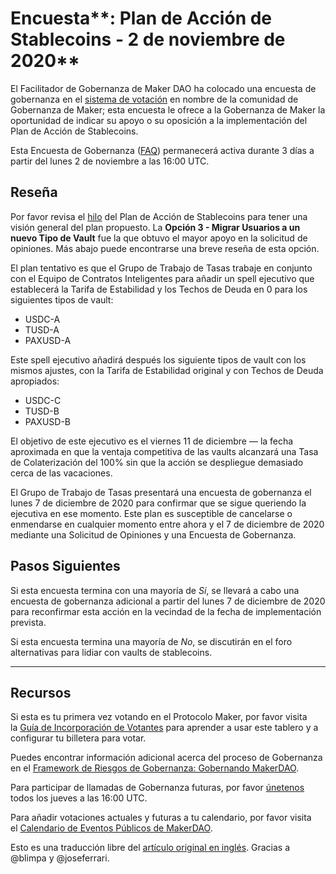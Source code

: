 # Encuesta**: Plan de Acción de Stablecoins - 2 de noviembre de 2020**

El Facilitador de Gobernanza de Maker DAO ha colocado una encuesta de gobernanza en el [sistema de votación](https://vote.makerdao.com/polling) en nombre de la comunidad de Gobernanza de Maker; esta encuesta le ofrece a la Gobernanza de Maker la oportunidad de indicar su apoyo o su oposición a la implementación del Plan de Acción de Stablecoins.

Esta Encuesta de Gobernanza ([FAQ](https://community-development.makerdao.com/makerdao-mcd-faqs/faqs#governance)) permanecerá activa durante 3 días a partir del lunes 2 de noviembre a las 16:00 UTC.

## **Reseña**

Por favor revisa el [hilo](https://forum.makerdao.com/t/signal-request-stablecoin-action-plan/4808) del Plan de Acción de Stablecoins para tener una visión general del plan propuesto. La **Opción 3 - Migrar Usuarios a un nuevo Tipo de Vault** fue la que obtuvo el mayor apoyo en la solicitud de opiniones. Más abajo puede encontrarse una breve reseña de esta opción.

El plan tentativo es que el Grupo de Trabajo de Tasas trabaje en conjunto con el Equipo de Contratos Inteligentes para añadir un spell ejecutivo que establecerá la Tarifa de Estabilidad y los Techos de Deuda en 0 para los siguientes tipos de vault:

- USDC-A
- TUSD-A
- PAXUSD-A

Este spell ejecutivo añadirá después los siguiente tipos de vault con los mismos ajustes, con la Tarifa de Estabilidad original y con Techos de Deuda apropiados:

- USDC-C
- TUSD-B
- PAXUSD-B

El objetivo de este ejecutivo es el viernes 11 de diciembre — la fecha aproximada en que la ventaja competitiva de las vaults alcanzará una Tasa de Colaterización del 100% sin que la acción se despliegue demasiado cerca de las vacaciones.

El Grupo de Trabajo de Tasas presentará una encuesta de gobernanza el lunes 7 de diciembre de 2020 para confirmar que se sigue queriendo la ejecutiva en ese momento. Este plan es susceptible de cancelarse o enmendarse en cualquier momento entre ahora y el 7 de diciembre de 2020 mediante una Solicitud de Opiniones y una Encuesta de Gobernanza.

## Pasos Siguientes

Si esta encuesta termina con una mayoría de _Sí_, se llevará a cabo una encuesta de gobernanza adicional a partir del lunes 7 de diciembre de 2020 para reconfirmar esta acción en la vecindad de la fecha de implementación prevista.

Si esta encuesta termina una mayoría de _No_, se discutirán en el foro alternativas para lidiar con vaults de stablecoins.

---

## **Recursos**

Si esta es tu primera vez votando en el Protocolo Maker, por favor visita la [Guía de Incorporación de Votantes](https://community-development.makerdao.com/onboarding/voter-onboarding) para aprender a usar este tablero y a configurar tu billetera para votar.

Puedes encontrar información adicional acerca del proceso de Gobernanza en el [Framework de Riesgos de Gobernanza: Gobernando MakerDAO](https://community-development.makerdao.com/governance/governance-risk-framework).

Para participar de llamadas de Gobernanza futuras, por favor [únetenos](https://community-development.makerdao.com/governance/governance-and-risk-meetings) todos los jueves a las 16:00 UTC.

Para añadir votaciones actuales y futuras a tu calendario, por favor visita el [Calendario de Eventos Públicos de MakerDAO](https://calendar.google.com/calendar/embed?src=makerdao.com_3efhm2ghipksegl009ktniomdk%40group.calendar.google.com&ctz=America%2FLos_Angeles).

Esto es una traducción libre del [artículo original en inglés](https://github.com/makerdao/community/blob/master/governance/polls/Rates%20-%20Stablecoin%20Action%20Plan%20-%20November%202,%202020.md). Gracias a @blimpa y @joseferrari.

